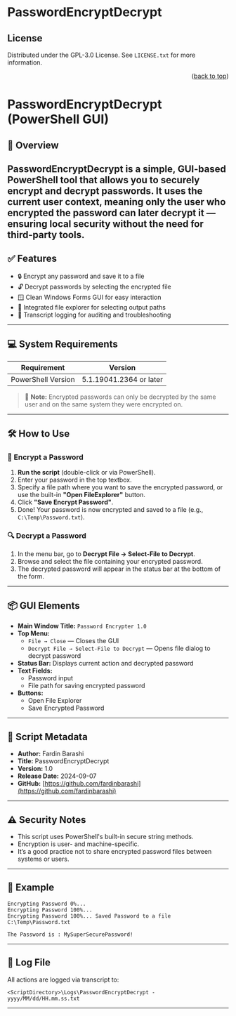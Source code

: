 # PasswordEncryptDecrypt

<!-- LICENSE -->
## License
Distributed under the GPL-3.0 License. See `LICENSE.txt` for more information.
<p align="right">(<a href="#readme-top">back to top</a>)</p>

# PasswordEncryptDecrypt (PowerShell GUI)

## 🔐 Overview
**PasswordEncryptDecrypt** 
is a simple, GUI-based PowerShell tool that allows you to securely encrypt and decrypt passwords. It uses the current user context, meaning only the user who encrypted the password can later decrypt it — ensuring local security without the need for third-party tools.
---

## ✅ Features
- 🔒 Encrypt any password and save it to a file
- 🔓 Decrypt passwords by selecting the encrypted file
- 🪟 Clean Windows Forms GUI for easy interaction
- 📁 Integrated file explorer for selecting output paths
- 🧾 Transcript logging for auditing and troubleshooting

---

## 💻 System Requirements

| Requirement              | Version                  |
|--------------------------|--------------------------|
| PowerShell Version       | 5.1.19041.2364 or later  |
> 🔐 **Note:** Encrypted passwords can only be decrypted by the same user and on the same system they were encrypted on.

---

## 🛠️ How to Use

### 🧾 Encrypt a Password

1. **Run the script** (double-click or via PowerShell).
2. Enter your password in the top textbox.
3. Specify a file path where you want to save the encrypted password, or use the built-in **"Open FileExplorer"** button.
4. Click **"Save Encrypt Password"**.
5. Done! Your password is now encrypted and saved to a file (e.g., `C:\Temp\Password.txt`).

### 🔍 Decrypt a Password

1. In the menu bar, go to **Decrypt File → Select-File to Decrypt**.
2. Browse and select the file containing your encrypted password.
3. The decrypted password will appear in the status bar at the bottom of the form.

---

## 📦 GUI Elements

- **Main Window Title:** `Password Encrypter 1.0`
- **Top Menu:**
  - `File → Close` — Closes the GUI
  - `Decrypt File → Select-File to Decrypt` — Opens file dialog to decrypt password
- **Status Bar:** Displays current action and decrypted password
- **Text Fields:**
  - Password input
  - File path for saving encrypted password
- **Buttons:**
  - Open File Explorer
  - Save Encrypted Password

---

## 📓 Script Metadata

- **Author:** Fardin Barashi  
- **Title:** PasswordEncryptDecrypt  
- **Version:** 1.0  
- **Release Date:** 2024-09-07  
- **GitHub:** [https://github.com/fardinbarashi](https://github.com/fardinbarashi)

---

## ⚠️ Security Notes

- This script uses PowerShell's built-in secure string methods.
- Encryption is user- and machine-specific.  
- It’s a good practice not to share encrypted password files between systems or users.

---

## 🧪 Example

```plaintext
Encrypting Password 0%...
Encrypting Password 100%...
Encrypting Password 100%... Saved Password to a file C:\Temp\Password.txt
```

```plaintext
The Password is : MySuperSecurePassword!
```

---

## 📝 Log File

All actions are logged via transcript to:
```
<ScriptDirectory>\Logs\PasswordEncryptDecrypt - yyyy/MM/dd/HH.mm.ss.txt
```

---


